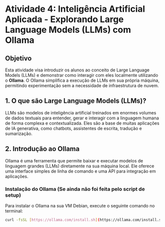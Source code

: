 # Atividade 4: Inteligência Artificial Aplicada - Explorando Large Language Models (LLMs) com Ollama

## Objetivo

Esta atividade visa introduzir os alunos ao conceito de Large Language Models (LLMs) e demonstrar como interagir com eles localmente utilizando o **Ollama**. O Ollama simplifica a execução de LLMs em sua própria máquina, permitindo experimentação sem a necessidade de infraestrutura de nuvem.

## 1. O que são Large Language Models (LLMs)?

LLMs são modelos de inteligência artificial treinados em enormes volumes de dados textuais para entender, gerar e interagir com a linguagem humana de forma complexa e contextualizada. Eles são a base de muitas aplicações de IA generativa, como chatbots, assistentes de escrita, tradução e sumarização.

## 2. Introdução ao Ollama

Ollama é uma ferramenta que permite baixar e executar modelos de linguagem grandes (LLMs) diretamente na sua máquina local. Ele oferece uma interface simples de linha de comando e uma API para integração em aplicações.

### Instalação do Ollama (Se ainda não foi feita pelo script de setup)

Para instalar o Ollama na sua VM Debian, execute o seguinte comando no terminal:

```bash
curl -fsSL [https://ollama.com/install.sh](https://ollama.com/install.sh) | sh